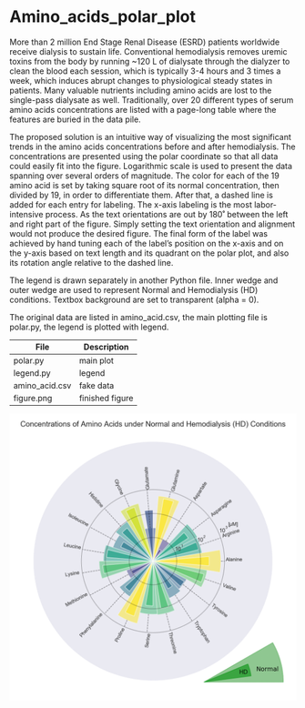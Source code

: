 # Amino_acids_polar_plot

More than 2 million End Stage Renal Disease (ESRD) patients worldwide receive dialysis to sustain life. Conventional hemodialysis removes uremic toxins from the body by running ~120 L of dialysate through the dialyzer to clean the blood each session, which is typically 3-4 hours and 3 times a week, which induces abrupt changes to physiological steady states in patients. Many valuable nutrients including amino acids are lost to the single-pass dialysate as well. Traditionally, over 20 different types of serum amino acids concentrations are listed with a page-long table where the features are buried in the data pile.

The proposed solution is an intuitive way of visualizing the most significant trends in the amino acids concentrations before and after hemodialysis. The concentrations are presented using the polar coordinate so that all data could easily fit into the figure. Logarithmic scale is used to present the data spanning over several orders of magnitude. The color for each of the 19 amino acid is set by taking square root of its normal concentration, then divided by 19, in order to differentiate them. After that, a dashed line is added for each entry for labeling. The x-axis labeling is the most labor-intensive process. As the text orientations are out by 180˚ between the left and right part of the figure. Simply setting the text orientation and alignment would not produce the desired figure. The final form of the label was achieved by hand tuning each of the label’s position on the x-axis and on the y-axis based on text length and its quadrant on the polar plot, and also its rotation angle relative to the dashed line.

The legend is drawn separately in another Python file. Inner wedge and outer wedge are used to represent Normal and Hemodialysis (HD) conditions. Textbox background are set to transparent (alpha = 0).

The original data are listed in amino_acid.csv, the main plotting file is polar.py, the legend is plotted with legend.

| File | Description |
| ----------- | ----------- |
| polar.py | main plot |
| legend.py | legend |
| amino_acid.csv | fake data |
| figure.png | finished figure |



![](figure.png)
